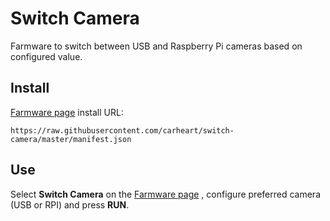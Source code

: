 # Switch Camera
Farmware to switch between USB and Raspberry Pi cameras based on configured value.

## Install
[Farmware page](https://my.farm.bot/app/farmware) install URL:
```
https://raw.githubusercontent.com/carheart/switch-camera/master/manifest.json
```

## Use

Select **Switch Camera** on the [Farmware page](https://my.farm.bot/app/farmware) , configure preferred camera (USB or RPI) and press **RUN**.
